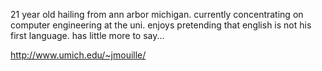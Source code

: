 

21 year old hailing from ann arbor michigan. currently concentrating on computer engineering at the uni. enjoys pretending that english is not his first language. has little more to say...

http://www.umich.edu/~jmouille/